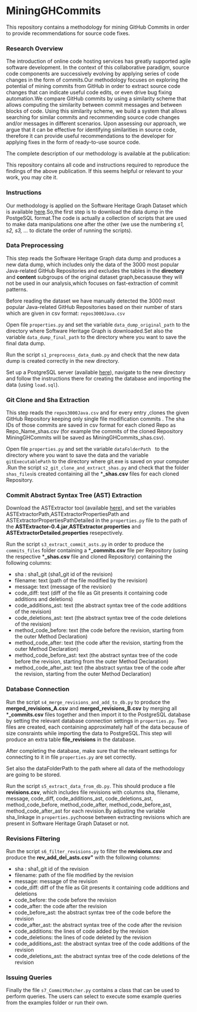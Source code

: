 # MiningGHCommits

This repository contains a methodology for mining GitHub Commits in order to provide recommendations for source code fixes.

### Research Overview
The introduction of online code hosting services has greatly supported agile software development. In the context of this collaborative paradigm, source code components are successively evolving by applying series of code changes in the form of commits.Our methodology focuses on exploring the potential of mining commits from GitHub in order to extract source code changes that can indicate useful code edits, or even drive bug fixing automation.We compare GitHub commits by using a similarity scheme that allows computing the similarity between commit messages and between blocks of code. Using this similarity scheme, we build a system that allows searching for similar commits and recommending source code changes and/or messages in different scenarios. Upon assessing our approach, we argue that it can be effective for identifying similarities in source code, therefore it can provide useful recommendations to the developer for applying fixes in the form of ready-to-use source code.

The complete description of our methodology is available at the publication:

This repository contains all code and instructions required to reproduce the findings of the above publication. If this seems helpful or relevant to your work, you may cite it.
### Instructions

Our methodology is applied on the Software Heritage Graph Dataset which is available [here](https://docs.softwareheritage.org/devel/swh-dataset/graph/index.html).So,the first step is to download the data dump in the PostgeSQL format.The code is actually a collection of scripts that are used to make data manipulations one after the other (we use the numbering *s1, s2, s3, ...* to dictate the order of running the scripts).

### Data Preprocessing

This step reads the Software Heritage Graph data dump and produces a new data dump, which includes only the data of the 3000 most popular Java-related GitHub Repositories and excludes the tables in the **directory** and **content** subgroups of the original dataset graph,becasause they will not be used in our analysis,which focuses on fast-extraction of commit patterns.

Before reading the dataset we have manually detected the 3000 most popular Java-related GitHub Repositories based on their number of stars which are given in csv format: `repos3000Java.csv`

Open file `properties.py` and set the variable `data_dump_original_path` to the directory where Software Heritage Graph is downloaded.Set also the variable `data_dump_final_path` to the directory where you want to save the final data dump.

Run the script `s1_preprocess_data_dumb.py` and check that the new data dump is created correctly in the new directory.

Set up a PostgreSQL server (available [here](https://www.postgresql.org/)), navigate to the new directory and follow the instructions there for creating the database and importing the data (using `load.sql`).

### Git Clone and Sha Extraction

This step reads the `repos3000Java.csv` and for every entry ,clones the given GitHub Repository keeping only single file modification commits . The sha IDs of those commits are saved in csv format for each cloned Repo as Repo_Name_shas.csv (for example the commits of the cloned Repository MiningGHCommits will be saved as MiningGHCommits_shas.csv).

Open file `properties.py` and set the variable `dataFolderPath ` to the directory where you want to save the data and the variable `gitExecutablePath` to the directory where git.exe is saved on your computer .Run the script `s2_git_clone_and_extract_shas.py` and check that the folder `shas_files`is created containing all the ***_shas.csv** files for each cloned Repository.

### Commit Abstract Syntax Tree (AST) Extraction

Download the ASTExtractor tool (available [here](https://github.com/thdiaman/ASTExtractor)), and set the variables ASTExtractorPath,ASTExtractorPropertiesPath and ASTExtractorPropertiesPathDetailed  in the `properties.py` file to the path of the **ASTExtractor-0.4.jar**,**ASTExtractor.properties** and **ASTExtractorDetailed.properties** resepectively.

Run the script `s3_extract_commit_asts.py` in order to produce the `commits_files` folder containing a ***_commits.csv** file per Repository (using the respective ***_shas.csv** file and cloned Repository)  containing the following columns:
- sha :                sha1_git   (sha1_git id of the revision)
- filename:                text   (path of the file modified by the revision)
- message:                 text   (message of the revision)
- code_diff:               text   (diff of the file as Git presents it containing code additions and deletions)
- code_additions_ast:      text   (the abstract syntax tree of the code additions of the revision)
- code_deletions_ast:      text   (the abstract syntax tree of the code deletions of the revision)
- method_code_before:      text   (the code before the revision, starting from the outer Method Declaration)
- method_code_after:       text   (the code after the revision, starting from the outer Method Declaration)
- method_code_before_ast:  text   (the abstract syntax tree of the code before the revision, starting from the outer Method Declaration)
- method_code_after_ast:   text   (the abstract syntax tree of the code after the revision, starting from the outer Method Declaration)

### Database Connection

Run the script `s4_merge_revisions_and_add_to_db.py` to produce the **merged_revisions_A.csv** and **merged_revisions_B.csv**  by merging all ***_commits.csv** files together and then import it to the PostgreSQL database by setting the relevant database connection settings in `properties.py`. Two files are created, each containing approximately half of the data because of size consraints while importing the data to PostgreSQL.This step will produce an extra table **file_revisions** in the database.

After completing the database, make sure that the relevant settings for connecting to it in file `properties.py` are set correctly.

Set also the dataFolderPath to the path where all data of the methodology are going to be stored.

Run the script `s5_extract_data_from_db.py`. This should produce a file **revisions.csv**, which includes file revisions with columns sha, filename, message, code_diff, code_additions_ast, code_deletions_ast, method_code_before, method_code_after, method_code_before_ast, method_code_after_ast for each revision.By adjusting the variable sha_linkage in `properties.py`choose between extracting revisions which are present in Software Heritage Graph Dataset or not.

### Revisions Filtering

Run the script `s6_filter_revisions.py` to  filter the **revisions.csv** and produce the **rev_add_del_asts.csv"** with the following columns:
- sha : sha1_git id of the revision
- filename: path of the file modified by the revision
- message: message of the revision
- code_diff: diff of the file as Git presents it containing code additions and deletions
- code_before: the code before the revision
- code_after: the code after the revision
- code_before_ast: the abstract syntax tree of the code before the revision
- code_after_ast: the abstract syntax tree of the code after the revision
- code_additions: the lines of code added by the revision
- code_deletions: the lines of code deleted by the revision
- code_additions_ast: the abstract syntax tree of the code additions of the revision
- code_deletions_ast: the abstract syntax tree of the code deletions of the revision

### Issuing Queries

Finally the file `s7_CommitMatcher.py` contains a class that can be used to perform queries. The users can select to execute some example queries from the examples folder or run their own.



